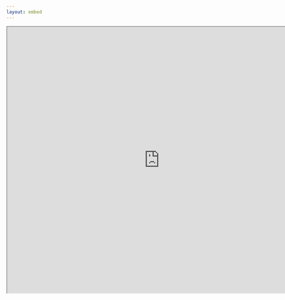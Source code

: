 ```yaml
---
layout: embed
---
```

<section style="text-align: left;">
  <iframe class="embedbox" src="https://uclalibrary.github.io/research-tips/assets/animation/abstract-animation" width="800px" height="700px"></iframe>
</section>
